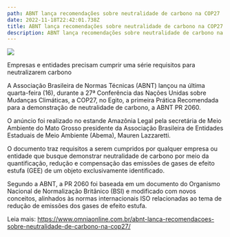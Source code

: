 ```yaml
---
path: ABNT lança recomendações sobre neutralidade de carbono na COP27
date: 2022-11-18T22:42:01.738Z
title: ABNT lança recomendações sobre neutralidade de carbono na COP27
description: ABNT lança recomendações sobre neutralidade de carbono na COP27
---
```

<!--StartFragment-->

![](https://www.omniaonline.com.br/wp-content/uploads/2022/11/Site-LinkedIn-Facebook-45.png)

Empresas e entidades precisam cumprir uma série requisitos para neutralizarem carbono

A Associação Brasileira de Normas Técnicas (ABNT) lançou na última quarta-feira (16), durante a 27ª Conferência das Nações Unidas sobre Mudanças Climáticas, a COP27, no Egito, a primeira Prática Recomendada para a demonstração de neutralidade de carbono, a ABNT PR 2060.

O anúncio foi realizado no estande Amazônia Legal pela secretária de Meio Ambiente do Mato Grosso presidente da Associação Brasileira de Entidades Estaduais de Meio Ambiente (Abema), Mauren Lazzaretti.

O documento traz requisitos a serem cumpridos por qualquer empresa ou entidade que busque demonstrar neutralidade de carbono por meio da quantificação, redução e compensação das emissões de gases de efeito estufa (GEE) de um objeto exclusivamente identificado.

Segundo a ABNT, a PR 2060 foi baseada em um documento do Organismo Nacional de Normalização Britânico (BSI) e modificado com novos conceitos, alinhados às normas internacionais ISO relacionadas ao tema de redução de emissões dos gases de efeito estufa.

Leia mais: https://www.omniaonline.com.br/abnt-lanca-recomendacoes-sobre-neutralidade-de-carbono-na-cop27/

<!--EndFragment-->
